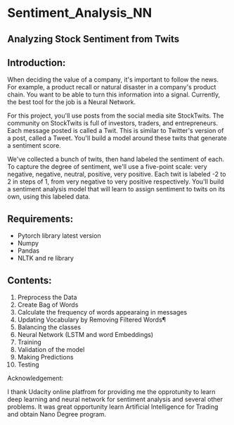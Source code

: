 # Sentiment_Analysis_NN

## Analyzing Stock Sentiment from Twits

## Introduction:

When deciding the value of a company, it's important to follow the news. For example, a product recall or natural disaster in a company's product chain. You want to be able to turn this information into a signal. Currently, the best tool for the job is a Neural Network.

For this project, you'll use posts from the social media site StockTwits. The community on StockTwits is full of investors, traders, and entrepreneurs. Each message posted is called a Twit. This is similar to Twitter's version of a post, called a Tweet. You'll build a model around these twits that generate a sentiment score.

We've collected a bunch of twits, then hand labeled the sentiment of each. To capture the degree of sentiment, we'll use a five-point scale: very negative, negative, neutral, positive, very positive. Each twit is labeled -2 to 2 in steps of 1, from very negative to very positive respectively. You'll build a sentiment analysis model that will learn to assign sentiment to twits on its own, using this labeled data.

## Requirements:

- Pytorch library latest version
- Numpy 
- Pandas
- NLTK and re library

## Contents:

1. Preprocess the Data
2. Create Bag of Words
3. Calculate the frequency of words appearaing in messages
4. Updating Vocabulary by Removing Filtered Words¶
5. Balancing the classes
6. Neural Network (LSTM and word Embeddings)
7. Training
8. Validation of the model
9. Making Predictions
10. Testing 

Acknowledgement:

I thank Udacity online platfrom for providing me the opprotunity to learn deep learning and neural network for sentiment analysis and several other problems. It was great opportunity learn Artificial Intelligence for Trading and obtain Nano Degree program. 
